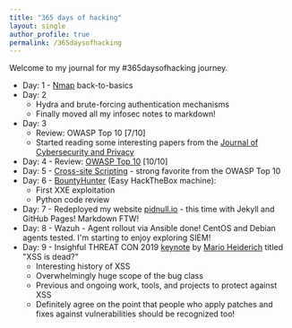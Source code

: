 ```yaml
---
title: "365 days of hacking"
layout: single
author_profile: true
permalink: /365daysofhacking
---
```


Welcome to my journal for my #365daysofhacking journey.

- Day: 1 - [Nmap](https://tryhackme.com/room/furthernmap) back-to-basics
- Day: 2
    - Hydra and brute-forcing authentication mechanisms
    - Finally moved all my infosec notes to markdown!
- Day: 3
    - Review: OWASP Top 10 [7/10]
    - Started reading some interesting papers from the [Journal of Cybersecurity and Privacy](https://www.mdpi.com/journal/jcp)
- Day: 4 -  Review: [OWASP Top 10](https://tryhackme.com/room/owasptop10) [10/10]
- Day: 5 - [Cross-site Scripting](https://tryhackme.com/room/xss) - strong favorite from the OWASP Top 10
- Day: 6 - [BountyHunter](https://www.hackthebox.eu/achievement/machine/429896/359) (Easy HackTheBox machine):
  - First XXE exploitation
  - Python code review
- Day: 7 -  Redeployed my website [pidnull.io](https://pidnull.io) - this time with Jekyll and GitHub Pages! Markdown FTW!
- Day: 8 - Wazuh - Agent rollout via Ansible done! CentOS and Debian agents tested. I'm starting to enjoy exploring SIEM!
- Day: 9 - Insighful THREAT CON 2019 [keynote](https://www.youtube.com/watch?v=qEzBnzhluHY) by [Mario Heiderich](https://cure53.de/) titled "XSS is dead?"
  - Interesting history of XSS
  - Overwhelmingly huge scope of the bug class
  - Previous and ongoing work, tools, and projects to protect against XSS
  - Definitely agree on the point that people who apply patches and fixes against vulnerabilities should be recognized too!
